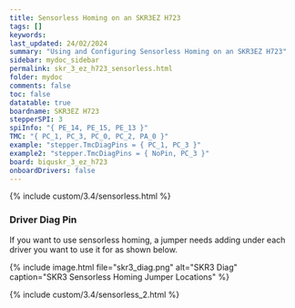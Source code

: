 ```yaml
---
title: Sensorless Homing on an SKR3EZ H723
tags: []
keywords: 
last_updated: 24/02/2024
summary: "Using and Configuring Sensorless Homing on an SKR3EZ H723"
sidebar: mydoc_sidebar
permalink: skr_3_ez_h723_sensorless.html
folder: mydoc
comments: false
toc: false
datatable: true
boardname: SKR3EZ H723
stepperSPI: 3
spiInfo: "{ PE_14, PE_15, PE_13 }"
TMC: "{ PC_1, PC_3, PC_0, PC_2, PA_0 }"
example: "stepper.TmcDiagPins = { PC_1, PC_3 }"
example2: "stepper.TmcDiagPins = { NoPin, PC_3 }"
board: biquskr_3_ez_h723
onboardDrivers: false
---
```


{% include custom/3.4/sensorless.html %}

### Driver Diag Pin

If you want to use sensorless homing, a jumper needs adding under each driver you want to use it for as shown below.

{% include image.html file="skr3_diag.png" alt="SKR3 Diag" caption="SKR3 Sensorless Homing Jumper Locations" %}

{% include custom/3.4/sensorless_2.html %}
